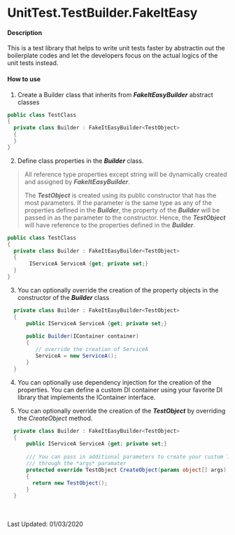 # UnitTest.TestBuilder.FakeItEasy

#### Description
This is a test library that helps to write unit tests faster by abstractin out the boilerplate codes and let the developers focus on the actual logics of the unit tests instead.

#### How to use
1. Create a Builder class that inherits from ***FakeItEasyBuilder*** abstract classes
   

```C#
public class TestClass
{
  private class Builder : FakeItEasyBuilder<TestObject>
  {
  }
}
```

2. Define class properties in the ***Builder*** class. 
> All reference type properties except string will be dynamically created and assigned by ***FakeItEasyBuilder***.
>
> The ***TestObject*** is created using its public constructor that has the most parameters. If the parameter is the same type as any of the properties defined
> in the ***Builder***, the property of the ***Builder*** will be passed in as the parameter to the constructor. Hence, the ***TestObject*** will have reference
> to the properties defined in the ***Builder***.

```C#
public class TestClass
{
  private class Builder : FakeItEasyBuilder<TestObject>
  {
       IServiceA ServiceA {get; private set;}
  }
}
```

3. You can optionally override the creation of the property objects in the constructor of the ***Builder*** class

```C#
  private class Builder : FakeItEasyBuilder<TestObject>
  {
      public IServiceA ServiceA {get; private set;}
      
      public Builder(IContainer container)
      {
         // override the creation of ServiceA
         ServiceA = new ServiceA();
      }
  }
```

4. You can optionally use dependency injection for the creation of the properties. You can define a custom DI container using your favorite DI library that implements the IContainer interface.


5. You can optionally override the creation of the ***TestObject*** by overriding the *CreateObject* method.

```C#
  private class Builder : FakeItEasyBuilder<TestObject>
  {
      public IServiceA ServiceA {get; private set;}
      
      /// You can pass in additional parameters to create your custom TestObject
      /// through the *args* paramater
      protected override TestObject CreateObject(params object[] args)
      {
        return new TestObject();
      }
  }
```

<br>
<br>
Last Updated: 01/03/2020